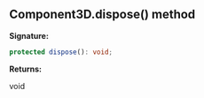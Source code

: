 
## Component3D.dispose() method

**Signature:**

```typescript
protected dispose(): void;
```
**Returns:**

void


